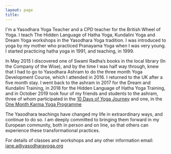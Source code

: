 ```yaml
---
layout: page
title: 
---
```



I'm a Yasodhara Yoga Teacher and a CPD teacher for the British Wheel of Yoga. I teach The Hidden Language of Hatha Yoga,  Kundalini Yoga and Dream Yoga workshops in the Yasodhara Yoga tradition. 
I was introduced to yoga by my mother who practiced Pranayama Yoga when I was very young. I started practicing hatha yoga in 1991, and teaching, in 1999. 

In May 2015 I discovered one of Swami Radha’s books in the local library (In the Company of the Wise), and by the time I was half way through, knew that I had to go to Yasodhara Ashram to do the three month Yoga Development Course, which I attended in 2016. I returned to the UK after a five month stay. I went back to the ashram in 2017 for the Dream and Kundalini Training, in 2018 for the Hidden Language of Hatha Yoga Training, and in October 2019 took four of my friends and students to the ashram, three of whom participated in the [10 Days of Yoga Journey](https://www.yasodhara.org/yoga-journey/) and one, in the [One Month Karma Yoga Programme](https://www.yasodhara.org/karma-yoga/one-month-introduction/)

The Yasodhara teachings have changed my life in extraordinary ways, and continue to do so. I am deeply committed to bringing them forward in my European community, both in person and on line, so that others can experience these transformational practices.

For details of classes and workshops and any other information email: jane.a@yasodharayoga.org
